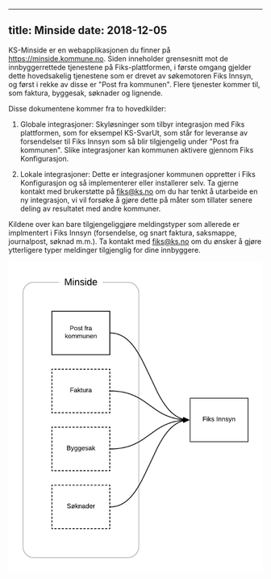 
---
title: Minside
date: 2018-12-05
---

KS-Minside er en webapplikasjonen du finner på https://minside.kommune.no. Siden inneholder grensesnitt mot de innbyggerrettede tjenestene på Fiks-plattformen, i første omgang gjelder dette hovedsakelig tjenestene som er drevet av søkemotoren Fiks Innsyn, og først i rekke av disse er "Post fra kommunen". Flere tjenester kommer til, som faktura, byggesak, søknader og lignende.

Disse dokumentene kommer fra to hovedkilder: 

1. Globale integrasjoner: Skyløsninger som tilbyr integrasjon med Fiks plattformen, som for eksempel KS-SvarUt, som står for leveranse av forsendelser til Fiks Innsyn som så blir tilgjengelig under "Post fra kommunen". Slike integrasjoner kan kommunen aktivere gjennom Fiks Konfigurasjon.

2. Lokale integrasjoner: Dette er integrasjoner kommunen oppretter i Fiks Konfigurasjon og så implementerer eller installerer selv. Ta gjerne kontakt med brukerstøtte på fiks@ks.no om du har tenkt å utarbeide en ny integrasjon, vi vil forsøke å gjøre dette på måter som tillater senere deling av resultatet med andre kommuner.

Kildene over kan bare tilgjengeliggjøre meldingstyper som allerede er implmentert i Fiks Innsyn (forsendelse, og snart faktura, saksmappe, journalpost, søknad m.m.). Ta kontakt med fiks@ks.no om du ønsker å gjøre ytterligere typer meldinger tilgjenglig for dine innbyggere.   

![minside](/images/minside.png "Minside")


